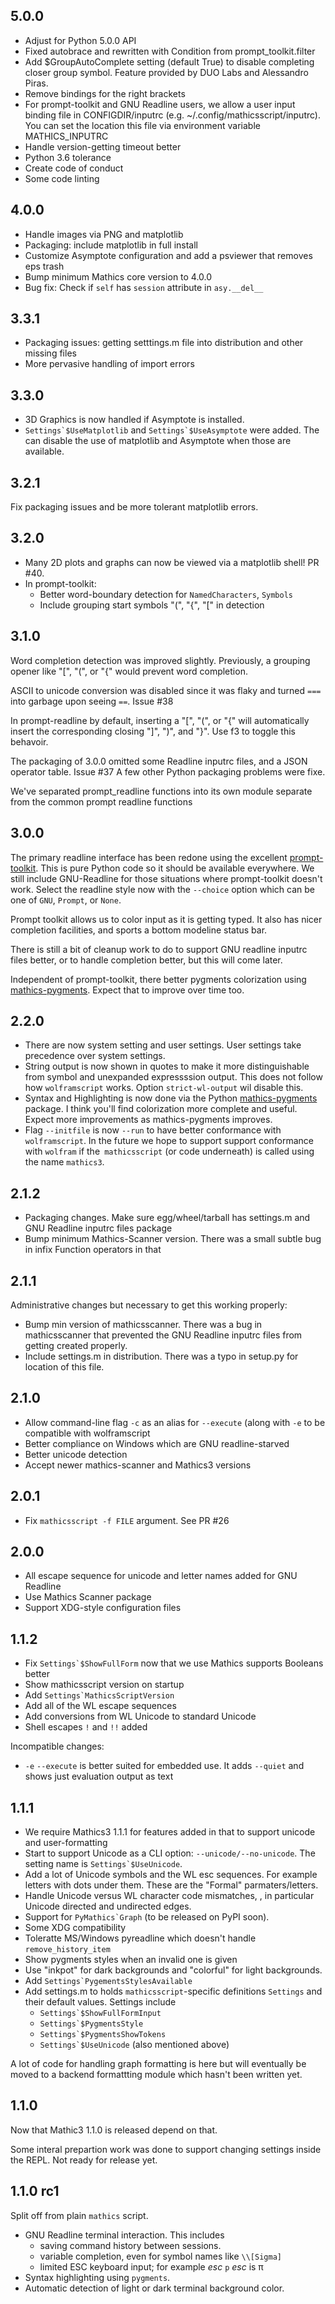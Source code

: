 5.0.0
--------

* Adjust for Python 5.0.0 API
* Fixed autobrace and rewritten with Condition from prompt_toolkit.filter
* Add $GroupAutoComplete setting (default True) to disable completing closer group symbol. Feature provided by DUO Labs and Alessandro Piras.
* Remove bindings for the right brackets
* For prompt-toolkit and GNU Readline users, we allow a user input binding file in CONFIGDIR/inputrc (e.g. ~/.config/mathicsscript/inputrc).
  You can set the location this file via environment variable MATHICS_INPUTRC
* Handle version-getting timeout better
* Python 3.6 tolerance
* Create code of conduct
* Some code linting

4.0.0
-----

* Handle images via PNG and matplotlib
* Packaging: include matplotlib in full install
* Customize Asymptote configuration and add a psviewer that removes eps trash
* Bump minimum Mathics core version to 4.0.0
* Bug fix: Check if `self` has `session` attribute in `asy.__del__`

3.3.1
-----

* Packaging issues: getting setttings.m file into distribution and other missing files
* More pervasive handling of import errors

3.3.0
-----

* 3D Graphics is now handled if Asymptote is installed.
* ``Settings`$UseMatplotlib`` and ``Settings`$UseAsymptote`` were added. The can disable the use of matplotlib and Asymptote when those are available.

3.2.1
-----

Fix packaging issues and be more tolerant matplotlib errors.

3.2.0
-----

* Many 2D plots and graphs can now be viewed via a matplotlib shell! PR #40.
* In prompt-toolkit:
   - Better word-boundary detection for `NamedCharacters`, `Symbols`
   - Include grouping start symbols "(", "{", "[" in detection

3.1.0
-----

Word completion detection was improved slightly. Previously, a grouping opener like "[", "(", or "{" would prevent word completion.

ASCII to unicode conversion was disabled since it was flaky and turned `===` into
garbage upon seeing `==`. Issue #38

In prompt-readline by default, inserting a "[", "(", or "{" will automatically insert the corresponding closing "]", ")", and "}".
Use f3 to toggle this behavoir.

The packaging of 3.0.0 omitted some Readline inputrc files, and a JSON operator table. Issue #37
A few other Python packaging problems were fixe.

We've separated prompt_readline functions into its own module separate from the common prompt readline functions


3.0.0
-----

The primary readline interface has been redone using the excellent [prompt-toolkit](https://pypi.org/project/prompt-toolkit/).
This is pure Python code so it should be available everywhere.
We still include GNU-Readline for those situations where prompt-toolkit doesn't work. Select the readline style now with the
`--choice` option which can be one of `GNU`, `Prompt`, or `None`.

Prompt toolkit allows us to color input as it is getting typed. It also has nicer completion facilities, and sports a bottom modeline status bar.

There is still a bit of cleanup work to do to support GNU readline inputrc files better, or to handle completion better, but this will come later.

Independent of prompt-toolkit, there better pygments colorization using [mathics-pygments](https://pypi.org/project/prompt-toolkit/). Expect that to improve over time too.


2.2.0
-----

* There are now system setting and user settings. User settings take precedence over system settings.
* String output is now shown in quotes to make it more distinguishable from symbol and unexpanded
  expressssion output. This does not follow how `wolframscript` works. Option `strict-wl-output` wil
  disable this.
* Syntax and Highlighting is now done via the Python
  [mathics-pygments](https://pypi.org/project/mathics-pygments/)
  package.  I think you'll find colorization more complete and
  useful. Expect more improvements as mathics-pygments improves.
* Flag `--initfile` is now `--run` to have better conformance with `wolframscript`. In the future we hope
  to support support conformance with `wolfram` if the` mathicsscript` (or code underneath) is called
  using the name `mathics3`.

2.1.2
-----

* Packaging changes. Make sure egg/wheel/tarball has settings.m and GNU Readline inputrc files package
* Bump minimum Mathics-Scanner version. There was a small subtle bug in infix Function operators in that

2.1.1
-----

Administrative changes but necessary to get this working properly:

* Bump min version of mathicsscanner. There was a bug in mathicsscanner that prevented
the GNU Readline inputrc files from getting created properly.
* Include settings.m in distribution. There was a typo in setup.py for location of this file.

2.1.0
-----

* Allow command-line flag `-c` as an alias for `--execute` (along with `-e` to be compatible with wolframscript
* Better compliance on Windows which are GNU readline-starved
* Better unicode detection
* Accept newer mathics-scanner and Mathics3 versions

2.0.1
-----

* Fix `mathicsscript -f FILE` argument. See PR #26

2.0.0
-----

* All escape sequence for unicode and letter names added for GNU Readline
* Use Mathics Scanner package
* Support XDG-style configuration files

1.1.2
-----

* Fix ``Settings`$ShowFullForm`` now that we use Mathics supports Booleans better
* Show mathicsscript version on startup
* Add ``Settings`MathicsScriptVersion``
* Add all of the WL escape sequences
* Add conversions from WL Unicode to standard Unicode
* Shell escapes `!` and `!!` added

Incompatible changes:

* `-e` `--execute` is better suited for embedded use. It adds `--quiet` and shows just evaluation output as text

1.1.1
-----

* We require Mathics3 1.1.1 for features added in that to support unicode and user-formatting
* Start to support Unicode as a CLI option: `--unicode/--no-unicode`. The setting name is ``Settings`$UseUnicode``.
* Add a lot of Unicode symbols and the WL esc sequences. For example letters with dots under them. These are the "Formal" parmaters/letters.
* Handle Unicode versus WL character code mismatches, , in particular Unicode directed and undirected edges.
* Support for ``PyMathics`Graph`` (to be released on PyPI soon).
* Some XDG compatibility
* Toleratte MS/Windows pyreadline which doesn't handle `remove_history_item`
* Show pygments styles when an invalid one is given
* Use "inkpot" for dark backgrounds and "colorful" for  light backgrounds.
* Add ``Settings`PygementsStylesAvailable``
* Add settings.m to holds `mathicsscript`-specific definitions `Settings` and their default values. Settings include
  - ``Settings`$ShowFullFormInput``
  - ``Settings`$PygmentsStyle``
  - ``Settings`$PygmentsShowTokens``
  - ``Settings`$UseUnicode`` (also mentioned above)

A lot of code for handling graph formatting is here but will eventually be moved to a backend formattting module which hasn't been written yet.


1.1.0
-----

Now that Mathic3 1.1.0 is released depend on that.

Some interal prepartion work was done to support changing settings inside the REPL.
Not ready for release yet.

1.1.0 rc1
---------

Split off from plain `mathics` script.

* GNU Readline terminal interaction. This includes
   - saving command history between sessions.
   - variable completion, even for symbol names like `\\[Sigma]`
   - limited ESC keyboard input; for example *esc* ``p`` *esc* is π
* Syntax highlighting using `pygments`.
* Automatic detection of light or dark terminal background color.
